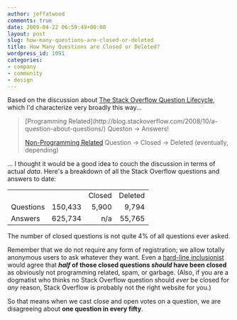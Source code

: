 ```yaml
---
author: jeffatwood
comments: true
date: 2009-04-22 06:59:49+00:00
layout: post
slug: how-many-questions-are-closed-or-deleted
title: How Many Questions are Closed or Deleted?
wordpress_id: 1091
categories:
- company
- community
- design
---
```



Based on the discussion about [The Stack Overflow Question Lifecycle](http://blog.stackoverflow.com/2009/04/the-stack-overflow-question-lifecycle/), which I'd characterize very broadly this way...





<blockquote>
[Programming Related](http://blog.stackoverflow.com/2008/10/a-question-about-questions/) Queston -> Answers!

> 
> 
[Non-Programming Related](http://blog.stackoverflow.com/2008/10/a-question-about-questions/) Question -> Closed -> Deleted (eventually, depending)
</blockquote>





... I thought it would be a good idea to couch the discussion in terms of actual _data_. Here's a breakdown of all the Stack Overflow questions and answers to date:



<table cellpadding="4" width="400" cellspacing="4" >
<tr >
<td >
<td align="right" >
<td align="right" >Closed
<td align="right" >Deleted</tr>
<tr >
<td >Questions
<td align="right" >150,433
<td align="right" >5,900
<td align="right" >9,794</tr>
<tr >
<td >Answers
<td align="right" >625,734
<td align="right" >n/a
<td align="right" >55,765</tr>
</table>



The number of closed questions is not quite 4% of all questions ever asked. 



Remember that we do not require any form of registration; we allow totally anonymous users to ask whatever they want. Even a [hard-line inclusionist](http://blog.stackoverflow.com/2009/01/adventures-in-delclusionism/) would agree that **_half_ of those closed questions _should_ have been closed** as obviously not programming related, spam, or garbage. (Also, if you are a dogmatist who thinks no Stack Overflow question should _ever_ be closed for _any_ reason, Stack Overflow is probably not the right website for you.)



So that means when we cast close and open votes on a question, we are disagreeing about **one question in every fifty**.

